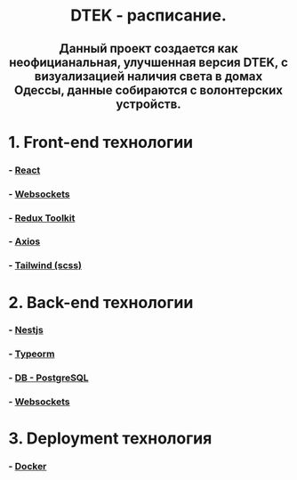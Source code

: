 # <p style="text-align: center;">DTEK - расписание.<p>
## <p style="text-align: center;">Данный проект создается как неофицианальная, улучшенная версия DTEK, с визуализацией наличия света в домах Одессы, данные собираются с волонтерских устройств.<p>


# 1. Front-end технологии
 ### - [React](https://react.dev/)
 ### - [Websockets](https://developer.mozilla.org/en-US/docs/Web/API/WebSocket)
 ### - [Redux Toolkit](https://redux-toolkit.js.org/)
 ### - [Axios](https://axios-http.com/docs/intro) 
 ### - [Tailwind (scss)](https://tailwindcss.com/)
# 2. Back-end технологии 
 ### - [Nestjs](https://nestjs.com/)
 ### - [Typeorm](https://typeorm.io/)
 ### - [DB - PostgreSQL](https://www.postgresql.org/)
 ### - [Websockets](https://docs.nestjs.com/websockets/gateways)
# 3. Deployment технология
 ### - [Docker](https://www.docker.com/)
 ### 